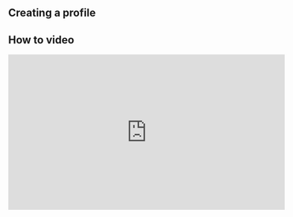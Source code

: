 ## Creating a profile

## How to video

<iframe width="560" height="315" src="https://www.youtube.com/embed/9IwF1iRDbOk" frameborder="0" allow="accelerometer; autoplay; encrypted-media; gyroscope; picture-in-picture" allowfullscreen></iframe>
